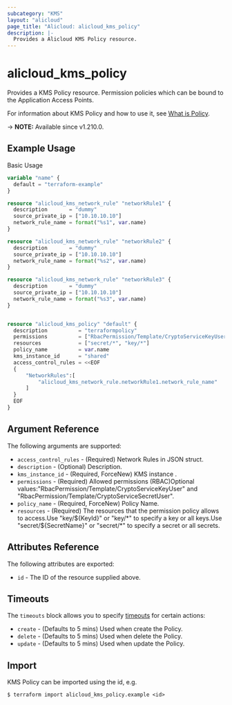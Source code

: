```yaml
---
subcategory: "KMS"
layout: "alicloud"
page_title: "Alicloud: alicloud_kms_policy"
description: |-
  Provides a Alicloud KMS Policy resource.
---
```


# alicloud_kms_policy

Provides a KMS Policy resource. Permission policies which can be bound to the Application Access Points.

For information about KMS Policy and how to use it, see [What is Policy](https://www.alibabacloud.com/help/zh/key-management-service/latest/api-createpolicy).

-> **NOTE:** Available since v1.210.0.

## Example Usage

Basic Usage

```terraform
variable "name" {
  default = "terraform-example"
}

resource "alicloud_kms_network_rule" "networkRule1" {
  description       = "dummy"
  source_private_ip = ["10.10.10.10"]
  network_rule_name = format("%s1", var.name)
}

resource "alicloud_kms_network_rule" "networkRule2" {
  description       = "dummy"
  source_private_ip = ["10.10.10.10"]
  network_rule_name = format("%s2", var.name)
}

resource "alicloud_kms_network_rule" "networkRule3" {
  description       = "dummy"
  source_private_ip = ["10.10.10.10"]
  network_rule_name = format("%s3", var.name)
}


resource "alicloud_kms_policy" "default" {
  description          = "terraformpolicy"
  permissions          = ["RbacPermission/Template/CryptoServiceKeyUser", "RbacPermission/Template/CryptoServiceSecretUser"]
  resources            = ["secret/*", "key/*"]
  policy_name          = var.name
  kms_instance_id      = "shared"
  access_control_rules = <<EOF
  {
      "NetworkRules":[
          "alicloud_kms_network_rule.networkRule1.network_rule_name"
      ]
  }
  EOF
}
```

## Argument Reference

The following arguments are supported:
* `access_control_rules` - (Required) Network Rules in JSON struct.
* `description` - (Optional) Description.
* `kms_instance_id` - (Required, ForceNew) KMS instance .
* `permissions` - (Required) Allowed permissions (RBAC)Optional values:"RbacPermission/Template/CryptoServiceKeyUser" and "RbacPermission/Template/CryptoServiceSecretUser".
* `policy_name` - (Required, ForceNew) Policy Name.
* `resources` - (Required) The resources that the permission policy allows to access.Use "key/${KeyId}" or "key/*"  to specify a key or all keys.Use "secret/${SecretName}" or "secret/*" to specify a secret or all secrets.

## Attributes Reference

The following attributes are exported:
* `id` - The ID of the resource supplied above.

## Timeouts

The `timeouts` block allows you to specify [timeouts](https://www.terraform.io/docs/configuration-0-11/resources.html#timeouts) for certain actions:
* `create` - (Defaults to 5 mins) Used when create the Policy.
* `delete` - (Defaults to 5 mins) Used when delete the Policy.
* `update` - (Defaults to 5 mins) Used when update the Policy.

## Import

KMS Policy can be imported using the id, e.g.

```shell
$ terraform import alicloud_kms_policy.example <id>
```